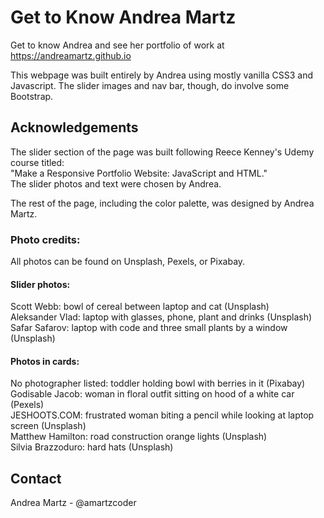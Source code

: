 
# Get to Know Andrea Martz

Get to know Andrea and see her portfolio of work at https://andreamartz.github.io

This webpage was built entirely by Andrea using mostly vanilla CSS3 and Javascript.  The slider images and nav bar, though, do involve some Bootstrap.

## Acknowledgements

The slider section of the page was built following Reece Kenney's Udemy course titled:  
"Make a Responsive Portfolio Website: JavaScript and HTML."  
The slider photos and text were chosen by Andrea.  

The rest of the page, including the color palette, was designed by Andrea Martz.  

### Photo credits:

All photos can be found on Unsplash, Pexels, or Pixabay.  

#### Slider photos:

Scott Webb: bowl of cereal between laptop and cat (Unsplash)  
Aleksander Vlad: laptop with glasses, phone, plant and drinks (Unsplash)  
Safar Safarov: laptop with code and three small plants by a window (Unsplash)  

#### Photos in cards:

No photographer listed: toddler holding bowl with berries in it (Pixabay)  
Godisable Jacob: woman in floral outfit sitting on hood of a white car (Pexels)  
JESHOOTS.COM: frustrated woman biting a pencil while looking at laptop screen (Unsplash)  
Matthew Hamilton: road construction orange lights (Unsplash)  
Silvia Brazzoduro: hard hats (Unsplash)  

## Contact

Andrea Martz - @amartzcoder
